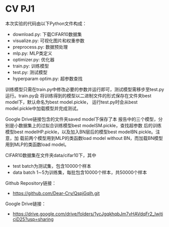 # CV PJ1
本次实验的代码由以下Python文件构成：
- download.py: 下载CIFAR10数据集
- visualize.py: 可视化图片和权重参数
- preprocess.py: 数据预处理
- mlp.py: MLP类定义
- optimizer.py: 优化器
- train.py: 训练模型
- test.py: 测试模型
- hyperparam optim.py: 超参数查找

训练模型只需在train.py中修改必要的参数并运行即可，测试模型需移步至test.py运行。train.py会
将训练得到的模型以二进制文件的形式保存在文件夹best model下，默认命名为best model.pickle，
运行test.py时会从best model.pickle中加载模型并完成测试。

Google Drive链接包含的文件夹saved model下保存了本
报告中的三个模型，分别是小数据集上的过拟合训练模型best modelSM.pickle，查找超参数
后的训练模型best modelHP.pickle，以及加入BN层后的模型best modelBN.pickle。注意，加
载前两个模型用到MLP的类函数load model without BN，而加载BN模型用到MLP的类函数load model。

CIFAR10数据集在文件夹data/cifar10下，其中
- test batch为测试集，包含10000个样本
- data batch 1∼5为训练集，每批包含10000个样本，共50000个样本

Github Repository链接：
- https://github.com/Dear-Cry/QspjGqlh.git
  
Google Drive链接：
- https://drive.google.com/drive/folders/1ycJgqkhqbJm7vHAVdqFr2_IwjticjD25?usp=sharing
